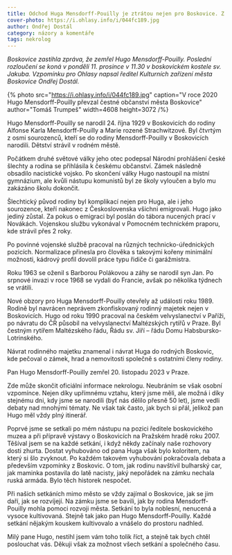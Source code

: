 ```yaml
---
title: Odchod Huga Mensdorff-Pouilly je ztrátou nejen pro Boskovice. Z našeho světa odešel noblesní a kulturní člověk
cover-photo: https://i.ohlasy.info/i/044fc189.jpg
author: Ondřej Dostál
category: názory a komentáře
tags: nekrolog
---
```


*Boskovice zastihla zpráva, že zemřel Hugo Mensdorff-Pouilly. Poslední rozloučení se koná v pondělí 11. prosince v 11.30 v boskovickém kostele sv. Jakuba. Vzpomínku pro Ohlasy napsal ředitel Kulturních zařízení města Boskovice Ondřej Dostál.*

{% photo src="https://i.ohlasy.info/i/044fc189.jpg" caption="V roce 2020 Hugo Mensdorff-Pouilly převzal čestné občanství města Boskovice" author="Tomáš Trumpeš" width=4608 height=3072 /%}

Hugo Mensdorff-Pouilly se narodil 24. října 1929 v Boskovicích do rodiny Alfonse Karla Mensdorff-Pouilly a Marie rozené Strachwitzové. Byl čtvrtým z osmi sourozenců, kteří se do rodiny Mensdorff-Pouilly v Boskovicích narodili. Dětství strávil v rodném městě.

Počátkem druhé světové války jeho otec podepsal Národní prohlášení české šlechty a rodina se přihlásila k českému občanství. Zámek následně obsadilo nacistické vojsko. Po skončení války Hugo nastoupil na místní gymnázium, ale kvůli nástupu komunistů byl ze školy vyloučen a bylo mu zakázáno školu dokončit. 

Šlechtický původ rodiny byl komplikací nejen pro Huga, ale i jeho sourozence, kteří nakonec z Československa všichni emigrovali. Hugo jako jediný zůstal. Za pokus o emigraci byl poslán do tábora nucených prací v Novákách. Vojenskou službu vykonával v Pomocném technickém praporu, kde strávil přes 2 roky. 

Po povinné vojenské službě pracoval na různých technicko-úřednických pozicích. Normalizace přinesla pro člověka s takovými kořeny minimální možnosti, kádrový profil dovolil práce typu řidiče či garážmistra.

Roku 1963 se oženil s Barborou Polákovou a záhy se narodil syn Jan. Po srpnové invazi v roce 1968 se vydali do Francie, avšak po několika týdnech se vrátili.

Nové obzory pro Huga Mensdorff-Pouilly otevřely až události roku 1989. Rodině byl navrácen neprávem zkonfiskovaný rodinný majetek nejen v Boskovicích. Hugo od roku 1990 pracoval na českém velvyslanectví v Paříži, po návratu do ČR působil na velvyslanectví Maltézských rytířů v Praze. Byl čestným rytířem Maltézského řádu, Řádu sv. Jiří – řádu Domu Habsbursko-Lotrinského.  

Návrat rodinného majetku znamenal i návrat Huga do rodných Boskovic, kde pečoval o zámek, hrad a nemovitosti společně s ostatními členy rodiny. 

Pan Hugo Mensdorff-Pouilly zemřel 20. listopadu 2023 v Praze.

Zde může skončit oficiální informace nekrologu. Neubráním se však osobní vzpomínce. Nejen díky upřímnému vztahu, který jsme měli, ale možná i díky stejnému dni, kdy jsme se narodili (byť nás dělilo přesně 50 let), jsme vedli debaty nad mnohými tématy. Ne však tak často, jak bych si přál, jelikož pan Hugo měl vždy plný itinerář.

Poprvé jsme se setkali po mém nástupu na pozici ředitele boskovického muzea a při přípravě výstavy o Boskovicích na Pražském hradě roku 2007. Těšíval jsem se na každé setkání, i když někdy začínaly naše rozhovory dosti zhurta. Dostat vyhubováno od pana Huga však bylo koloritem, na který si šlo zvyknout. Po každém takovém vyhubování pokračovala debata a především vzpomínky z Boskovic. O tom, jak rodinu navštívil bulharský car, jak maminka postavila do latě nacisty, jaký nepořádek na zámku nechala ruská armáda. Bylo těch historek nespočet.

Při našich setkáních mimo město se vždy zajímal o Boskovice, jak se jim daří, jak se rozvíjejí. Na zámku jsme se bavili, jak by rodina Mensdorff-Pouilly mohla pomoci rozvoji města. Setkání to byla noblesní, nenucená a vysoce kultivovaná. Stejně tak jako pan Hugo Mensdorff-Pouilly. Každé setkání nějakým kouskem kultivovalo a vnášelo do prostoru nadhled. 

Milý pane Hugo, nestihl jsem vám toho tolik říct, a stejně tak bych chtěl poslouchat vás. Děkuji však za možnost všech setkání a společného času.
